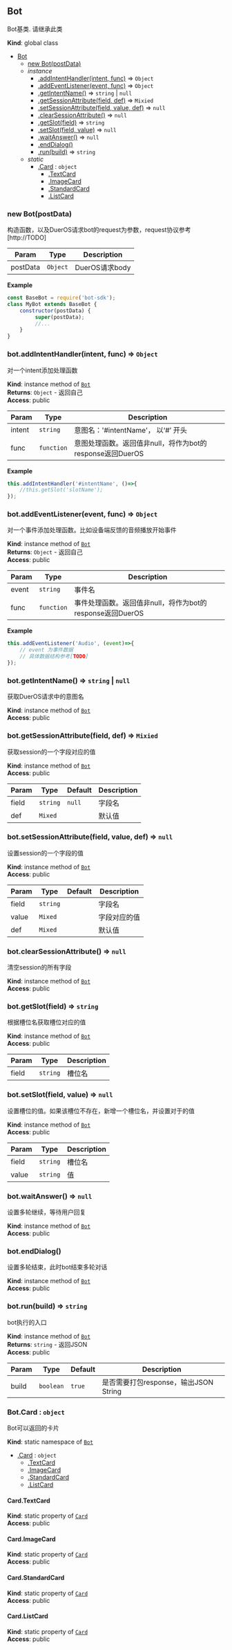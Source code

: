 <a name="Bot"></a>

## Bot
Bot基类. 请继承此类

**Kind**: global class  

* [Bot](#Bot)
    * [new Bot(postData)](#new_Bot_new)
    * _instance_
        * [.addIntentHandler(intent, func)](#Bot+addIntentHandler) ⇒ <code>Object</code>
        * [.addEventListener(event, func)](#Bot+addEventListener) ⇒ <code>Object</code>
        * [.getIntentName()](#Bot+getIntentName) ⇒ <code>string</code> \| <code>null</code>
        * [.getSessionAttribute(field, def)](#Bot+getSessionAttribute) ⇒ <code>Mixied</code>
        * [.setSessionAttribute(field, value, def)](#Bot+setSessionAttribute) ⇒ <code>null</code>
        * [.clearSessionAttribute()](#Bot+clearSessionAttribute) ⇒ <code>null</code>
        * [.getSlot(field)](#Bot+getSlot) ⇒ <code>string</code>
        * [.setSlot(field, value)](#Bot+setSlot) ⇒ <code>null</code>
        * [.waitAnswer()](#Bot+waitAnswer) ⇒ <code>null</code>
        * [.endDialog()](#Bot+endDialog)
        * [.run(build)](#Bot+run) ⇒ <code>string</code>
    * _static_
        * [.Card](#Bot.Card) : <code>object</code>
            * [.TextCard](#Bot.Card.TextCard)
            * [.ImageCard](#Bot.Card.ImageCard)
            * [.StandardCard](#Bot.Card.StandardCard)
            * [.ListCard](#Bot.Card.ListCard)

<a name="new_Bot_new"></a>

### new Bot(postData)
构造函数，以及DuerOS请求bot的request为参数，request协议参考[http://TODO]


| Param | Type | Description |
| --- | --- | --- |
| postData | <code>Object</code> | DuerOS请求body |

**Example**  
```javascript
const BaseBot = require('bot-sdk');
class MyBot extends BaseBot {
    constructor(postData) {
         super(postData);
         //...
    }
}
```
<a name="Bot+addIntentHandler"></a>

### bot.addIntentHandler(intent, func) ⇒ <code>Object</code>
对一个intent添加处理函数

**Kind**: instance method of [<code>Bot</code>](#Bot)  
**Returns**: <code>Object</code> - 返回自己  
**Access**: public  

| Param | Type | Description |
| --- | --- | --- |
| intent | <code>string</code> | 意图名：'#intentName'， 以‘#’ 开头 |
| func | <code>function</code> | 意图处理函数。返回值非null，将作为bot的response返回DuerOS |

**Example**  
```javascript
this.addIntentHandler('#intentName', ()=>{
    //this.getSlot('slotName');
});
```
<a name="Bot+addEventListener"></a>

### bot.addEventListener(event, func) ⇒ <code>Object</code>
对一个事件添加处理函数。比如设备端反馈的音频播放开始事件

**Kind**: instance method of [<code>Bot</code>](#Bot)  
**Returns**: <code>Object</code> - 返回自己  
**Access**: public  

| Param | Type | Description |
| --- | --- | --- |
| event | <code>string</code> | 事件名 |
| func | <code>function</code> | 事件处理函数。返回值非null，将作为bot的response返回DuerOS |

**Example**  
```javascript
this.addEventListener('Audio', (event)=>{
    // event 为事件数据 
    // 具体数据结构参考[TODO]
});
```
<a name="Bot+getIntentName"></a>

### bot.getIntentName() ⇒ <code>string</code> \| <code>null</code>
获取DuerOS请求中的意图名

**Kind**: instance method of [<code>Bot</code>](#Bot)  
**Access**: public  
<a name="Bot+getSessionAttribute"></a>

### bot.getSessionAttribute(field, def) ⇒ <code>Mixied</code>
获取session的一个字段对应的值

**Kind**: instance method of [<code>Bot</code>](#Bot)  
**Access**: public  

| Param | Type | Default | Description |
| --- | --- | --- | --- |
| field | <code>string</code> | <code>null</code> | 字段名 |
| def | <code>Mixed</code> | <code></code> | 默认值 |

<a name="Bot+setSessionAttribute"></a>

### bot.setSessionAttribute(field, value, def) ⇒ <code>null</code>
设置session的一个字段的值

**Kind**: instance method of [<code>Bot</code>](#Bot)  
**Access**: public  

| Param | Type | Default | Description |
| --- | --- | --- | --- |
| field | <code>string</code> |  | 字段名 |
| value | <code>Mixed</code> |  | 字段对应的值 |
| def | <code>Mixed</code> | <code></code> | 默认值 |

<a name="Bot+clearSessionAttribute"></a>

### bot.clearSessionAttribute() ⇒ <code>null</code>
清空session的所有字段

**Kind**: instance method of [<code>Bot</code>](#Bot)  
**Access**: public  
<a name="Bot+getSlot"></a>

### bot.getSlot(field) ⇒ <code>string</code>
根据槽位名获取槽位对应的值

**Kind**: instance method of [<code>Bot</code>](#Bot)  
**Access**: public  

| Param | Type | Description |
| --- | --- | --- |
| field | <code>string</code> | 槽位名 |

<a name="Bot+setSlot"></a>

### bot.setSlot(field, value) ⇒ <code>null</code>
设置槽位的值。如果该槽位不存在，新增一个槽位名，并设置对于的值

**Kind**: instance method of [<code>Bot</code>](#Bot)  
**Access**: public  

| Param | Type | Description |
| --- | --- | --- |
| field | <code>string</code> | 槽位名 |
| value | <code>string</code> | 值 |

<a name="Bot+waitAnswer"></a>

### bot.waitAnswer() ⇒ <code>null</code>
设置多轮继续，等待用户回复

**Kind**: instance method of [<code>Bot</code>](#Bot)  
**Access**: public  
<a name="Bot+endDialog"></a>

### bot.endDialog()
设置多轮结束，此时bot结束多轮对话

**Kind**: instance method of [<code>Bot</code>](#Bot)  
**Access**: public  
<a name="Bot+run"></a>

### bot.run(build) ⇒ <code>string</code>
bot执行的入口

**Kind**: instance method of [<code>Bot</code>](#Bot)  
**Returns**: <code>string</code> - 返回JSON  
**Access**: public  

| Param | Type | Default | Description |
| --- | --- | --- | --- |
| build | <code>boolean</code> | <code>true</code> | 是否需要打包response，输出JSON String |

<a name="Bot.Card"></a>

### Bot.Card : <code>object</code>
Bot可以返回的卡片

**Kind**: static namespace of [<code>Bot</code>](#Bot)  

* [.Card](#Bot.Card) : <code>object</code>
    * [.TextCard](#Bot.Card.TextCard)
    * [.ImageCard](#Bot.Card.ImageCard)
    * [.StandardCard](#Bot.Card.StandardCard)
    * [.ListCard](#Bot.Card.ListCard)

<a name="Bot.Card.TextCard"></a>

#### Card.TextCard
**Kind**: static property of [<code>Card</code>](#Bot.Card)  
**Access**: public  
<a name="Bot.Card.ImageCard"></a>

#### Card.ImageCard
**Kind**: static property of [<code>Card</code>](#Bot.Card)  
**Access**: public  
<a name="Bot.Card.StandardCard"></a>

#### Card.StandardCard
**Kind**: static property of [<code>Card</code>](#Bot.Card)  
**Access**: public  
<a name="Bot.Card.ListCard"></a>

#### Card.ListCard
**Kind**: static property of [<code>Card</code>](#Bot.Card)  
**Access**: public  
